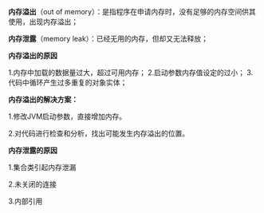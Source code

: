 **内存溢出**（out of memory）：是指程序在申请内存时，没有足够的内存空间供其使用，出现内存溢出；

**内存泄露**（memory leak）：已经无用的内存，但却又无法释放；



**内存溢出的原因**

1.内存中加载的数据量过大，超过可用内存；
2.启动参数内存值设定的过小；
3.代码中循环产生过多重复的对象实体；

**内存溢出的解决方案：**

1.修改JVM启动参数，直接增加内存。

2.对代码进行检查和分析，找出可能发生内存溢出的位置。



**内存泄露的原因**

1.集合类引起内存泄漏

2.未关闭的连接

3.内部引用
